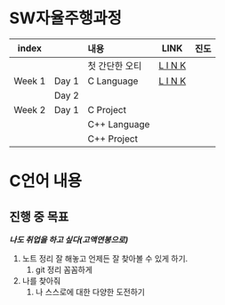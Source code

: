 # SW자율주행과정


|index||내용|LINK|진도|
|:---:|:---:|:---|:---:|:---:|
|||첫 간단한 오티|[L I N K](./Edu/OT.md)||
|Week 1|Day 1|C Language|[L I N K](./Edu/w01_C/w01d01_01.md)
||Day 2|
|Week 2|Day 1|C Project|
|||C++ Language|
|||C++ Project|







# C언어 내용







## 진행 중 목표

***나도 취업을 하고 싶다(고액연봉으로)***

1. 노트 정리 잘 해놓고 언제든 잘 찾아볼 수 있게 하기.
   1. git 정리 꼼꼼하게
2. 나를 찾아줘
   1. 나 스스로에 대한 다양한 도전하기
 


